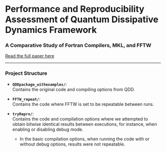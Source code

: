 # Performance and Reproducibility Assessment of Quantum Dissipative Dynamics Framework

### A Comparative Study of Fortran Compilers, MKL, and FFTW

[Read the full paper here](https://hal.science/hal-04684180/)

---

### Project Structure

- **`QDDpackage_withexamples/`**:  
  Contains the original code and compiling options from QDD.

- **`FFTW_repeat/`**:  
  Contains the code where FFTW is set to be repeatable between runs.

- **`tryRepro/`**:  
  Contains the code and compilation options where we attempted to obtain bitwise identical results between executions, for instance, when enabling or disabling debug mode.  
  - In the basic compilation options, when running the code with or without debug options, results were not repeatable.
